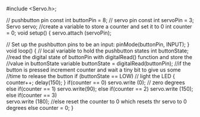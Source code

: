 #include <Servo.h>;
 
 // pushbutton pin
 const int buttonPin = 8;
 // servo pin
 const int servoPin = 3;
 Servo servo;
//create a variable to store a counter and set it to 0
int counter = 0;
void setup()
{
  servo.attach (servoPin);
  
  // Set up the pushbutton pins to be an input:
  pinMode(buttonPin, INPUT);
}
void loop()
{
 // local variable to hold the pushbutton states
  int buttonState;  
  //read the digital state of buttonPin with digitalRead() function and store the           //value in buttonState variable
  buttonState = digitalRead(buttonPin);
  //if the button is pressed increment counter and wait a tiny bit to give us some          //time to release the button
  if (buttonState == LOW) // light the LED
  {
    counter++;
    delay(150);
  }
  if(counter == 0)
    servo.write (0);  // zero degrees
  else if(counter == 1)
    servo.write(90);
  else if(counter == 2)
    servo.write (150); 
  else if(counter == 3)  
    servo.write (180);
  //else reset the counter to 0 which resets thr servo to 0 degrees
  else
   counter = 0;
}

